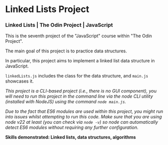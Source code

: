 # Linked Lists Project

### Linked Lists | The Odin Project | JavaScript

This is the seventh project of the "JavaScript" course within "The Odin Project".

The main goal of this project is to practice data structures.

In particular, this project aims to implement a linked list data structure in JavaScript.

`linkedLists.js` includes the class for the data structure, and `main.js` showcases it.
<br/>

*This project is a CLI-based project (i.e., there is no GUI component), you will need to run this project in the command line via the node CLI utility (installed with NodeJS) using the command `node main.js`.*

*Due to the fact that ES6 modules are used within this project, you might run into issues whilst attempting to run this code. Make sure that you are using node v22 at least (you can check via `node -v`) so node can automatically detect ES6 modules without requiring any further configuration.*

**Skills demonstrated: Linked lists, data structures, algorithms**
